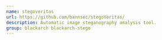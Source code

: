 ```yaml
---
name: stegoveritas
url: https://github.com/bannsec/stegoVeritas/
description: Automatic image steganography analysis tool.
group: blackarch blackarch-stego
---
```

